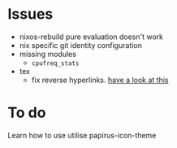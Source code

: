 # Issues

- nixos-rebuild pure evaluation doesn't work
- nix specific git identity configuration
- missing modules
    - `cpufreq_stats`
- tex
   - fix reverse hyperlinks. [have a look at this](https://tex.stackexchange.com/questions/198969/linking-the-section-titles-to-toc-using-only-hyperref) 

# To do

Learn how to use utilise papirus-icon-theme

